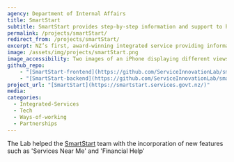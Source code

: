 ```yaml
---
agency: Department of Internal Affairs
title: SmartStart
subtitle: SmartStart provides step-by-step information and support to help you access the right services for you and your baby.
permalink: /projects/smartStart/
redirect_from: /projects/smartStart/
excerpt: NZ’s first, award-winning integrated service providing information in one place to help prospective parents access the services they need.
image: /assets/img/projects/smartStart.png
image_accessibility: Two images of an iPhone displaying different views of SmartStart's website.
github_repo:
    - "[SmartStart-frontend](https://github.com/ServiceInnovationLab/smartstart-frontend)"
    - "[SmartStart-backend](https://github.com/ServiceInnovationLab/smartstart-backend)"
project_url: "[SmartStart](https://smartstart.services.govt.nz/)"
media:
categories:
  - Integrated-Services
  - Tech
  - Ways-of-working
  - Partnerships
---
```


The Lab helped the [SmartStart](https://smartstart.services.govt.nz/) team with the incorporation of new features such as 'Services Near Me' and 'Financial Help'
